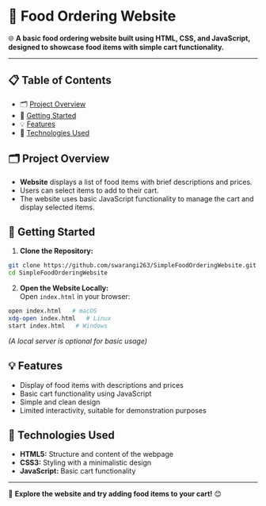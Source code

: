 # 🍔 Food Ordering Website

🌐 **A basic food ordering website built using HTML, CSS, and JavaScript, designed to showcase food items with simple cart functionality.**

---

## 📋 **Table of Contents**  
- 🗂️ [Project Overview](#project-overview)  
- 🚀 [Getting Started](#getting-started)  
- 💡 [Features](#features)  
- 🧩 [Technologies Used](#technologies-used)  



## 🗂️ <a name="project-overview"></a> **Project Overview**  
- **Website** displays a list of food items with brief descriptions and prices.
- Users can select items to add to their cart.
- The website uses basic JavaScript functionality to manage the cart and display selected items.



## 🚀 <a name="getting-started"></a> **Getting Started**  
1. **Clone the Repository:**  
```bash
git clone https://github.com/swarangi263/SimpleFoodOrderingWebsite.git
cd SimpleFoodOrderingWebsite
```

2. **Open the Website Locally:**  
Open `index.html` in your browser:
```bash
open index.html   # macOS
xdg-open index.html   # Linux
start index.html   # Windows
```

*(A local server is optional for basic usage)*  



## 💡 <a name="features"></a> **Features**  
- Display of food items with descriptions and prices
- Basic cart functionality using JavaScript
- Simple and clean design
- Limited interactivity, suitable for demonstration purposes



## 🧩 <a name="technologies-used"></a> **Technologies Used**  
- **HTML5:** Structure and content of the webpage  
- **CSS3:** Styling with a minimalistic design  
- **JavaScript:** Basic cart functionality  

---

🌟 **Explore the website and try adding food items to your cart!** 😊

